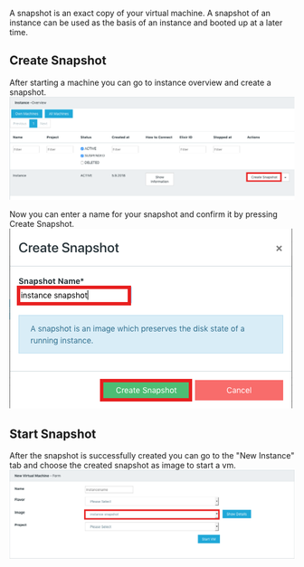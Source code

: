 A snapshot is an exact copy of your virtual machine. A snapshot of an instance can be used as the basis of an instance and booted up at a later time. 

## Create Snapshot

After starting a machine you can go to instance overview and create a snapshot. ![create snapshot](img/createsnap.png)

Now you can enter a name for your snapshot and confirm it by pressing Create Snapshot. ![create snapshot](img/createsnap2.png)

## Start Snapshot

After the snapshot is successfully created you can go to the "New Instance" tab and choose the created snapshot as image to start a vm. ![startvm](img/startsnap.png)
